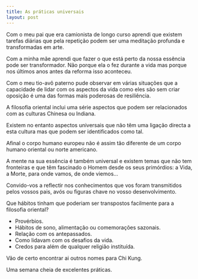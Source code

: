 ```yaml
---
title: As práticas universais
layout: post
---
```

Com o meu pai que era camionista de longo curso aprendi que existem tarefas diárias que pela repetição podem ser uma meditação profunda e transformadas em arte.

Com a minha mãe aprendi que fazer o que está perto da nossa essência pode ser transformador. Não porque ela o fez durante a vida mas porque nos últimos anos antes da reforma isso aconteceu.

Com o meu tio-avô paterno pude observar em várias situações que a capacidade de lidar com os aspectos da vida como eles são sem criar oposição é uma das formas mais poderosas de resiliência. 

A filosofia oriental inclui uma série aspectos que podem ser relacionados com as culturas Chinesa ou Indiana. 

Existem no entanto aspectos universais que não têm uma ligação directa a esta cultura mas que podem ser identificados como tal.

Afinal o corpo humano europeu não é assim tão diferente de um corpo humano oriental ou norte americano.

A mente na sua essência é também universal e existem temas que não tem fronteiras e que têm fascinado o Homem desde os seus primórdios: a Vida, a Morte, para onde vamos, de onde viemos...  

Convido-vos a reflectir nos conhecimentos que vos foram transmitidos pelos vossos pais, avós ou figuras chave no vosso desenvolvimento. 

Que hábitos tinham que poderiam ser transpostos facilmente para a filosofia oriental?

+ Provérbios. 
+ Hábitos de sono, alimentação ou comemorações sazonais.
+ Relação com os antepassados. 
+ Como lidavam com os desafios da vida.
+ Credos para além de qualquer religião instituída. 

Vão de certo encontrar ai outros nomes para Chi Kung. 

Uma semana cheia de excelentes práticas. 
